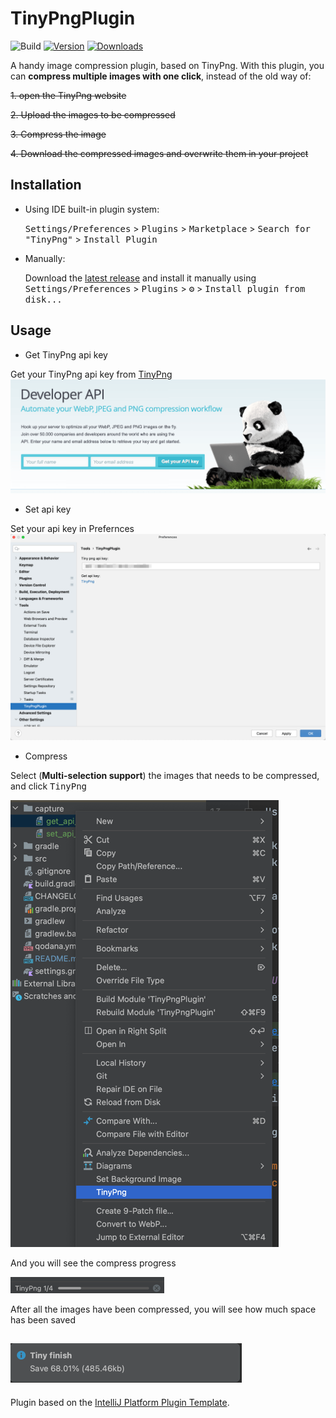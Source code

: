 # TinyPngPlugin

![Build](https://github.com/zhangweizhe/TinyPngPlugin/workflows/Build/badge.svg)
[![Version](https://img.shields.io/jetbrains/plugin/v/PLUGIN_ID.svg)](https://plugins.jetbrains.com/plugin/PLUGIN_ID)
[![Downloads](https://img.shields.io/jetbrains/plugin/d/PLUGIN_ID.svg)](https://plugins.jetbrains.com/plugin/PLUGIN_ID)

<!-- Plugin description -->
A handy image compression plugin, based on TinyPng.
With this plugin, you can **compress multiple images with one click**, instead of the old way of:

<s>1. open the TinyPng website</s>

<s>2. Upload the images to be compressed</s>

<s>3. Compress the image</s>

<s>4. Download the compressed images and overwrite them in your project</s>

<!-- Plugin description end -->

## Installation

- Using IDE built-in plugin system:
  
  <kbd>Settings/Preferences</kbd> > <kbd>Plugins</kbd> > <kbd>Marketplace</kbd> > <kbd>Search for "TinyPng"</kbd> >
  <kbd>Install Plugin</kbd>
  
- Manually:

  Download the [latest release](https://github.com/zhangweizhe/TinyPngPlugin/releases/latest) and install it manually using
  <kbd>Settings/Preferences</kbd> > <kbd>Plugins</kbd> > <kbd>⚙️</kbd> > <kbd>Install plugin from disk...</kbd>

## Usage
- Get TinyPng api key

Get your TinyPng api key from [TinyPng](https://tinypng.com/developers)
![get api key](./capture/get_api_key.png)
- Set api key

Set your api key in Prefernces
![set api key](./capture/set_api_key.png)
- Compress

Select (**Multi-selection support**) the images that needs to be compressed, and click <kbd>TinyPng</kbd>

![tiny.png](./capture/tiny.png)

And you will see the compress progress

![progress](./capture/compress_progress.png)

After all the images have been compressed, you will see how much space has been saved

![result](./capture/result.png)
---
Plugin based on the [IntelliJ Platform Plugin Template][template].

[template]: https://github.com/JetBrains/intellij-platform-plugin-template
[docs:plugin-description]: https://plugins.jetbrains.com/docs/intellij/plugin-user-experience.html#plugin-description-and-presentation